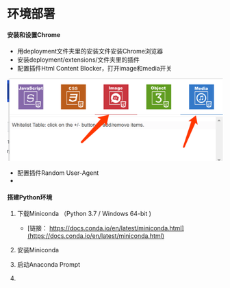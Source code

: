 # 环境部署

#### 安装和设置Chrome

* 用deployment文件夹里的安装文件安装Chrome浏览器
* 安装deployment/extensions/文件夹里的插件
* 配置插件Html Content Blocker，打开image和media开关

![](assets/html_content_blocker.png)

* 配置插件Random User-Agent
* 


#### 搭建Python环境

1. 下载Miniconda  （Python 3.7 / Windows 64-bit \)

   * [链接： https://docs.conda.io/en/latest/miniconda.html](https://docs.conda.io/en/latest/miniconda.html)

2. 安装Miniconda

3. 启动Anaconda Prompt
4. 


